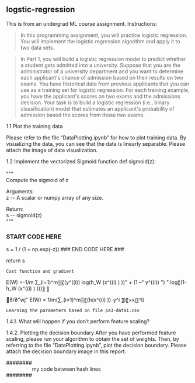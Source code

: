 ## logstic-regression

This is from an undergrad ML course assignment. Instructions:

> In this programming assignment, you will practice logistic regression. You will implement the logistic regression algorithm and apply it to two data sets.

> In Part 1, you will build a logistic regression model to predict whether a student gets admitted into a university. Suppose that you are the administrator of a university department and you want to determine each applicant's chance of admission based on their results on two exams. You have historical data from previous applicants that you can use as a training set for logistic regression. For each training example, you have the applicant's scores on two exams and the admissions decision.
Your task is to build a logistic regression (i.e., binary classification) model that estimates an applicant's probability of admission based the scores from those two exams. 

1.1	Plot the training data

Please refer to the file “DataPlotting.ipynb” for how to plot training data. By visualizing the data, you can see that the data is linearly separable. Please attach the image of data visualization.

1.2	Implement the vectorized Sigmoid function
def sigmoid(z):<br/><br/>
    """<br/>
    Compute the sigmoid of z<br/>

Arguments:<br/>
z -- A scalar or numpy array of any size.<br/>

Return:<br/>
s -- sigmoid(z)<br/>
"""

### START CODE HERE ###     
s = 1 / (1 + np.exp(-z))
    ### END CODE HERE ###
    
return s

	Cost function and gradient
E(W) =-1/m ∑_(i=1)^m▒〖(y^((i))  log⁡(h_W (x^((i) ) ))" + (1 –" y^((i)) ") "  log⁡〖(1-h_W (x^((i) ) )))〗 〗

∂/∂"wj"  E(W)  = 1/m(∑_(i=1)^m▒〖(h(x^((i) ))-y^i 〗)〖×xj〗^i)

	Learning the parameters based on file pa3-data1.csv
1.4.1. What will happen if you don’t perform feature scaling?

1.4.2. Plotting the decision boundary
After you have performed feature scaling, please run your algorithm to obtain the set of weights. Then, by referring to the file “DataPlotting.ipynb”, plot the decision boundary. Please attach the decision boundary image in this report.




########<br/>
&nbsp;&nbsp;&nbsp;&nbsp;&nbsp;&nbsp;&nbsp;&nbsp;&nbsp;&nbsp;&nbsp;&nbsp;&nbsp;&nbsp;&nbsp;&nbsp;&nbsp;&nbsp;my code between hash lines<br/>
########
